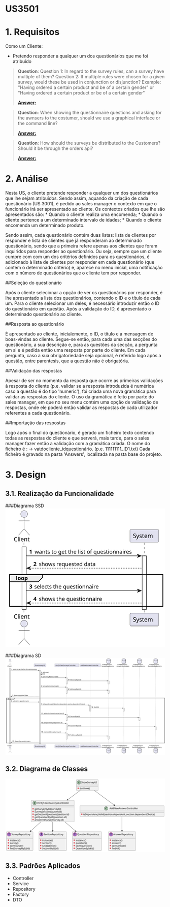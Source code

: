 US3501
=======================================


# 1. Requisitos

Como um Cliente:
* Pretendo responder a qualquer um dos questionários que me foi atribuído

> **Question**: Question 1: In regard to the survey rules, can a survey have multiple of them? Question 2: If multiple rules were chosen for a given survey, would these be used in conjunction or disjunction? Example: "Having ordered a certain product and be of a certain gender" or "Having ordered a certain product or be of a certain gender"
>
> [**Answer:**](https://moodle.isep.ipp.pt/mod/forum/discuss.php?d=15739#p20233) 

> **Question**: When showing the questionnaire questions and asking for the awnsers to the costumer, should we use a graphical interface or the command line?
>
> [**Answer:**](https://moodle.isep.ipp.pt/mod/forum/discuss.php?d=16805) 

> **Question**: How should the surveys be distributed to the Customers? Should it be through the orders api?
>
> [**Answer:**](https://moodle.isep.ipp.pt/mod/forum/discuss.php?d=16983) 


# 2. Análise

Nesta US, o cliente pretende responder a qualquer um dos questionários que lhe sejam atribuídos. Sendo assim, aquando da criação de cada questionário (US 3001), é pedido ao sales manager o contexto em que o funcionário irá ser apresentado ao cliente. Os contextos criados que lhe são apresentados são:
	* Quando o cliente realiza uma encomenda;
	* Quando o cliente pertence a um determinado intervalo de idades;
	* Quando o cliente encomenda um determinado produto.

Sendo assim, cada questionário contém duas listas: lista de clientes por responder e lista de clientes que já responderam ao determinado questionário, sendo que a primeira refere apenas aos clientes que foram inquiridos para responder ao questionário.
Ou seja, sempre que um cliente cumpre com com um dos critérios definidos para os questionários, é adicionado à lista de clientes por responder em cada questionário (que contém o determinado critério) e, aparece no menu inicial, uma notificação com o número de questionários que o cliente tem por responder.

##Seleção do questionário

Após o cliente selecionar a opção de ver os questionários por responder, é lhe apresentado a lista dos questionários, contendo o ID e o título de cada um.
Para o cliente selecionar um deles, é necessário introduzir então o ID do questionário em questão. Após a validação do ID, é apresentado o determinado questionário ao cliente.

##Resposta ao questionário

É apresentado ao cliente, inicialemente, o ID, o título e a mensagem de boas-vindas ao cliente. Segue-se então, para cada uma das secções do questionário, a sua descrição e, para as questões da secção, a pergunta em si e é pedida então uma resposta por parte do cliente.
Em cada pergunta, caso a sua obrigatoriedade seja opcional, é referido logo após a questão, entre parentesis, que a questão não é obrigatória.

##Validação das respostas

Apesar de ser no momento da resposta que ocorre as primeiras validações à resposta do cliente (p.e. validar se a resposta introduzida é numérica caso a questão é do tipo 'numeric'), foi criada uma nova gramática para validar as respostas do cliente.
O uso da gramática é feito por parte do sales manager, em que no seu menu contém uma opção de validação de respostas, onde ele poderá então validar as respostas de cada utilizador referentes a cada questionário.

##Importação das respostas

Logo após o final do questionário, é gerado um ficheiro texto contendo todas as respostas do cliente e que serverá, mais tarde, para o sales manager fazer então a validação com a gramática criada.
O nome do ficheiro é :
	-> vatdocliente_idquestionário. (p.e. 111111111_ID1.txt)
Cada ficheiro é gravado na pasta 'Answers', localizada na pasta base do projeto.

# 3. Design

## 3.1. Realização da Funcionalidade

###Diagrama SSD
![US3501_SSD](US3501_SSD.svg)

###Diagrama SD
![US3501_SD](US3501_SD.svg)

## 3.2. Diagrama de Classes

![US3501_CD](US3501_CD.svg)

## 3.3. Padrões Aplicados

- Controller
- Service
- Repository
- Factory
- DTO